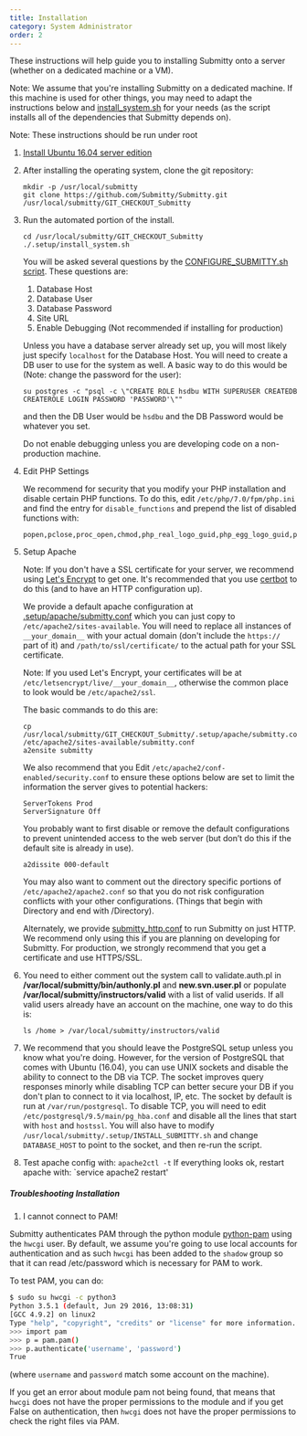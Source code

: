 ```yaml
---
title: Installation
category: System Administrator
order: 2
---
```


These instructions will help guide you to installing Submitty onto a
server (whether on a dedicated machine or a VM). 

Note: We assume that you're installing Submitty on a dedicated machine. If this machine is
used for other things, you may need to adapt the instructions below and 
[install_system.sh](https://github.com/Submitty/Submitty/blob/master/.setup/install_system.sh)
for your needs (as the script installs all of the dependencies that Submitty depends on).

Note: These instructions should be run under root


1. [Install Ubuntu 16.04 server edition](server_os)


2. After installing the operating system, clone the git repository:  

   ```
   mkdir -p /usr/local/submitty  
   git clone https://github.com/Submitty/Submitty.git /usr/local/submitty/GIT_CHECKOUT_Submitty
   ```


3. Run the automated portion of the install.

   ```
   cd /usr/local/submitty/GIT_CHECKOUT_Submitty  
   ./.setup/install_system.sh
   ```

   You will be asked several questions by the 
   [CONFIGURE_SUBMITTY.sh script](https://github.com/Submitty/Submitty/blob/master/.setup/CONFIGURE_SUBMITTY.sh). 
   These questions are:
   1. Database Host
   2. Database User
   3. Database Password
   4. Site URL
   5. Enable Debugging (Not recommended if installing for production)
    
   Unless you have a database server already set up, you will most
   likely just specify `localhost` for the Database Host. You will need
   to create a DB user to use for the system as well. A basic way to do this
   would be (Note: change the password for the user):
   
   ```
   su postgres -c "psql -c \"CREATE ROLE hsdbu WITH SUPERUSER CREATEDB CREATEROLE LOGIN PASSWORD 'PASSWORD'\""
   ```
   
   and then the DB User would be `hsdbu` and the DB Password would be whatever you set.
   
   Do not enable debugging unless you are developing code on a non-production
   machine.


4. Edit PHP Settings
   
   We recommend for security that you modify your PHP installation and disable certain PHP functions.
   To do this, edit `/etc/php/7.0/fpm/php.ini`  and find the entry for `disable_functions` and prepend the list of 
   disabled functions with:
   
   ```
   popen,pclose,proc_open,chmod,php_real_logo_guid,php_egg_logo_guid,php_ini_scanned_files,php_ini_loaded_file,readlink,symlink,link,set_file_buffer,proc_close,proc_terminate,proc_get_status,proc_nice,getmyuid,getmygid,getmyinode,putenv,get_current_user,magic_quotes_runtime,set_magic_quotes_runtime,import_request_variables,ini_alter,stream_socket_client,stream_socket_server,stream_socket_accept,stream_socket_pair,stream_get_transports,stream_wrapper_restore,mb_send_mail,openlog,syslog,closelog,pfsockopen,posix_kill,apache_child_terminate,apache_get_modules,apache_get_version,apache_lookup_uri,apache_reset_timeout,apache_response_headers,virtual,system,phpinfo,exec,shell_exec,passthru,
   ```


5. Setup Apache

   Note: If you don't have a SSL certificate for your server, we recommend
   using [Let's Encrypt](https://letsencrypt.org/) to get one. It's recommended
   that you use [certbot](https://certbot.eff.org/) to do this (and to have
   an HTTP configuration up).

   We provide a default apache configuration at 
   [.setup/apache/submitty.conf](https://github.com/Submitty/Submitty/blob/master/.setup/apache/submitty.conf)
   which you can just copy to `/etc/apache2/sites-available`. You will 
   need to replace all instances of `__your_domain__` with your actual
   domain (don't include the `https://` part of it) and
   `/path/to/ssl/certificate/` to the actual path for your SSL certificate.
   
   Note: If you used Let's Encrypt, your certificates will be at
   `/etc/letsencrypt/live/__your_domain__`, otherwise the common place to
   look would be `/etc/apache2/ssl`.
   
   The basic commands to do this are:
   ```
   cp /usr/local/submitty/GIT_CHECKOUT_Submitty/.setup/apache/submitty.conf /etc/apache2/sites-available/submitty.conf
   a2ensite submitty
   ```
   
   We also recommend that you Edit `/etc/apache2/conf-enabled/security.conf` to ensure
   these options below are set to limit the information the server
   gives to potential hackers:

   ```
   ServerTokens Prod
   ServerSignature Off
   ```
   
   You probably want to first disable or remove the default
   configurations to prevent unintended access to the web server (but
   don’t do this if the default site is already in use).

   ```
   a2dissite 000-default
   ```

   You may also want to comment out the directory specific portions of
   ``` /etc/apache2/apache2.conf ``` so that you do not risk
   configuration conflicts with your other configurations.  (Things
   that begin with Directory and end with /Directory).
   
   Alternately, we provide 
   [submitty_http.conf](https://github.com/Submitty/Submitty/blob/master/.setup/apache/submitty_http.conf) to 
   run Submitty on just HTTP. We recommend only using this
   if you are planning on developing for Submitty.
   For production, we strongly recommend that you get a certificate 
   and use HTTPS/SSL.

7. You need to either comment out the system call to validate.auth.pl
   in **/var/local/submitty/bin/authonly.pl** and **new.svn.user.pl**
   or populate **/var/local/submitty/instructors/valid** with a list
   of valid userids.  If all valid users already have an account on
   the machine, one way to do this is:

   ```
   ls /home > /var/local/submitty/instructors/valid
   ```

8. We recommend that you should leave the PostgreSQL setup unless you know what you're doing.
   However, for the version of PostgreSQL that comes with Ubuntu (16.04), you can
   use UNIX sockets and disable the ability to connect to the DB via TCP. The socket
   improves query responses minorly while disabling TCP can better secure your DB if you don't
   plan to connect to it via localhost, IP, etc. The socket by default is run at
   `/var/run/postgresql`. To disable TCP, you will need to edit 
   `/etc/postgresql/9.5/main/pg_hba.conf` and disable all the lines that start with `host` and
   `hostssl`. You will also have to modify `/usr/local/submitty/.setup/INSTALL_SUBMITTY.sh` and
   change `DATABASE_HOST` to point to the socket, and then re-run the script.

9. Test apache config with:  `apache2ctl -t` 
    If everything looks ok, restart apache with:  `service apache2 restart'

##### Troubleshooting Installation
1. I cannot connect to PAM!

Submitty authenticates PAM through the python module 
[python-pam](https://pypi.python.org/pypi/python-pam/) using the `hwcgi` user. By default, we
assume you're going to use local accounts for authentication and as such `hwcgi` has been
added to the `shadow` group so that it can read /etc/password which is necessary for PAM to work.

To test PAM, you can do:
```bash
$ sudo su hwcgi -c python3
Python 3.5.1 (default, Jun 29 2016, 13:08:31)
[GCC 4.9.2] on linux2
Type "help", "copyright", "credits" or "license" for more information.
>>> import pam
>>> p = pam.pam()
>>> p.authenticate('username', 'password')
True
``` 
(where `username` and `password` match some account on the machine).

If you get an error about module pam not being found, that means that `hwcgi` does not have the proper permissions to
the module and if you get False on authentication, then `hwcgi` does not have the proper permissions to check the
right files via PAM.
